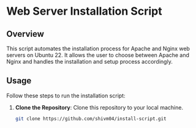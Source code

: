 # Web Server Installation Script

## Overview
This script automates the installation process for Apache and Nginx web servers on Ubuntu 22. It allows the user to choose between Apache and Nginx and handles the installation and setup process accordingly.

## Usage
Follow these steps to run the installation script:

1. **Clone the Repository**: Clone this repository to your local machine.
   ```bash
   git clone https://github.com/shivm04/install-script.git


